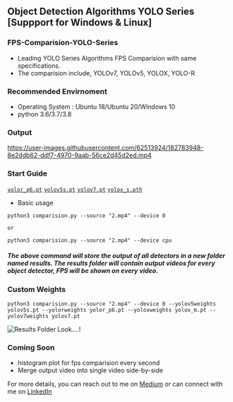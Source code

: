 ## Object Detection Algorithms YOLO Series [Suppport for Windows & Linux]

### FPS-Comparision-YOLO-Series

- Leading YOLO Series Algorithms FPS Comparision with same specifications.
- The comparision include, YOLOv7, YOLOv5, YOLOX, YOLO-R


### Recommended Envirnoment
- Operating System : Ubuntu 18/Ubuntu 20/Windows 10
- python 3.6/3.7/3.8

### Output
https://user-images.githubusercontent.com/62513924/182783948-8e2ddb62-ddf7-4970-9aab-56ce2d45d2ed.mp4
### Start Guide


[`yolor_p6.pt`](https://github.com/RizwanMunawar/YOLO-RX57-FPS-Comparision/releases/download/v0.1.3-release/yolor_p6.pt) 
[`yolov5s.pt`](https://github.com/RizwanMunawar/YOLO-RX57-FPS-Comparision/releases/download/v0.1.3-release/yolov5s.pt) 
[`yolov7.pt`](https://github.com/RizwanMunawar/YOLO-RX57-FPS-Comparision/releases/download/v0.1.3-release/yolov7.pt) 
[`yolox_s.pth`](https://github.com/RizwanMunawar/YOLO-RX57-FPS-Comparision/releases/download/v0.1.3-release/yolox_s.pth) 


- Basic usage
```
python3 comparision.py --source "2.mp4" --device 0

or

python3 comparision.py --source "2.mp4" --device cpu
```
##### The above command will store the output of all detectors in a new folder named results. The results folder will contain output videos for every object detector, FPS will be shown on every video.

### Custom Weights
```
python3 comparision.py --source "2.mp4" --device 0 --yolov5weights yolov5s.pt --yolorweights yolor_p6.pt --yoloxweights yolox_m.pt --yolov7weights yolov7.pt
```
![Results Folder Look....!](https://user-images.githubusercontent.com/62513924/183150516-664cf061-a0f5-46a8-a4d8-8655eccc6d60.png)


### Coming Soon
- histogram plot for fps comparision every second
- Merge output video into single video side-by-side

For more details, you can reach out to me on [Medium](https://chr043416.medium.com/) or can connect with me on [LinkedIn](https://www.linkedin.com/in/muhammadrizwanmunawar/)
